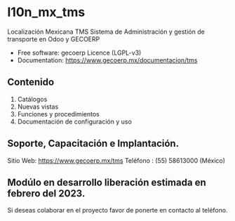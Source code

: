 # l10n_mx_tms
Localización Mexicana TMS
Sistema de Administración y gestión de transporte en Odoo y GECOERP

* Free software: gecoerp Licence (LGPL-v3)
* Documentation: https://www.gecoerp.mx/documentacion/tms

## Contenido
1. Catálogos
2. Nuevas vistas
3. Funciones y procedimientos
4. Documentación de configuración y uso

## Soporte, Capacitación e Implantación.
Sitio Web: https://www.gecoerp.mx/tms
Teléfono : (55) 58613000 (México)

## Modúlo en desarrollo liberación estimada en febrero del 2023.
Si deseas colaborar en el proyecto favor de ponerte en contacto al teléfono. 
